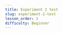 ```yaml
---
title: Experiment 2 test
slug: experiment-2-test
lesson_order: 2
difficulty: Beginner
---
```


<!-- UNSUPPORTED_BLOCK:{"type": "QUIZ_BLOCK", "data": {"id": "CyRZo4NedP", "type": "quiz", "data": {"quiz": "quiz-test-1"}}} -->

<!-- EMPTY_MARKDOWN -->

<!-- EMPTY_MARKDOWN -->

<!-- QUIZ_BLOCK:{"quiz": "quiz-test-1"} -->

<!-- EMPTY_MARKDOWN -->

